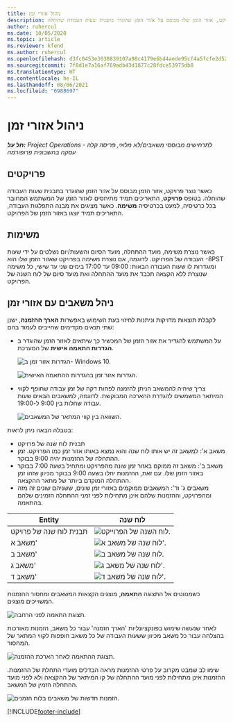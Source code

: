 ```yaml
---
title: ניהול אזורי זמן
description: כאשר נוצר פרויקט, אזור הזמן שלו מבוסס על אזור הזמן שהוגדר בתבנית שעות העבודה שהוחלה.
author: ruhercul
ms.date: 10/05/2020
ms.topic: article
ms.reviewer: kfend
ms.author: ruhercul
ms.openlocfilehash: d3fc0453e3038839107a98c4179e6bd4aede95cf4a5fcfe2d52f823b83029485
ms.sourcegitcommit: 7f8d1e7a16af769adb43d1877c28fdce53975db8
ms.translationtype: HT
ms.contentlocale: he-IL
ms.lasthandoff: 08/06/2021
ms.locfileid: "6988697"
---
```

# <a name="manage-time-zones"></a>ניהול אזורי זמן

_**חל על:** Project Operations לתרחישים מבוססי משאבים/לא מלאי, פריסה קלה - עסקה בחשבונית פרופורמה_


## <a name="projects"></a>פרויקטים

כאשר נוצר פרויקט, אזור הזמן מבוסס על אזור הזמן שהוגדר בתבנית שעות העבודה שהוחלה. בטופס **פרויקט**, התאריכים תמיד מתיחסים לאזור הזמן של המשתמש המחובר בכל כרטיסיה, למעט בכרטיסיה **משימה**. כאשר מציגים את מבנה התפלגות העבודה, התאריכים תמיד יוצגו באזור הזמן של הפרויקט.

## <a name="tasks"></a>משימות

כאשר נוצרת משימה, מועד ההתחלה, מועד הסיום והשעות/יום נשלטים על ידי שעות העבודה של הפרויקט. לדוגמה, אם נוצרת משימה בפרויקט שאזור הזמן שלו הוא ‎-‎8‏PST ומוגדרות לו שעות העבודה הבאות: 09:00 עד 17:00 בימים שני עד שישי, כל משימה שנוצרת ללא הקצאה תכבד את מועד ההתחלה ואת מועד סיום של לוח השנה של הפרויקט.

## <a name="manage-resources-with-time-zones"></a>ניהל משאבים עם אזורי זמן

לקבלת תוצאות מדויקות וניתנות לחיזוי בעת השימוש באפשרות **הארך ההזמנה**, ישנן שתי תנאים מקדימים שחייבים לעמוד בהם:  

- על המשתמש להגדיר את אזור הזמן של המכשיר כך שיתאים לאזור הזמן שהוגדר ב **הגדרות התאמה אישית** של המערכת.
 
  ![הגדרות אזור זמן ב- Windows 10.](media/reconcile-assignments-03.png)

  ![הגדרות אזור זמן בהגדרות ההתאמה האישית.](media/reconcile-assignments-04.png)
 
- צריך שיהיה להמשאב הניתן להזמנה לפחות דקה של זמן עבודה שחופף לקווי המיתאר המשמשים להגדרת ההארכה המבוקשת. לדוגמה, למשאבים הבאים שעות עבודה שחלות בין 9:00 ל-19:00. 

  ![השוואה בין קווי המתאר של המשאבים.](media/reconcile-assignments-05.png)

בטבלה הבאה ניתן לראות:

- תבנית לוח שנה של פרויקט
- משאב א': למשאב זה יש אותו לוח שנה והוא נמצא באותו אזור זמן כמו הפרויקט. זמן ההתחלה של ההזמנות יהיה 9:00 בבוקר.
- משאב ב': משאב זה ממוקם באזור זמן שונה מהפרויקט ומתחיל בשעה 7:00 בבוקר באזור הזמן שלו. עם זאת, ההזמנות יחלו בשעה 9:00 בבוקר מכיוון שזהו זמן ההתחלה המוקדם ביותר של מתאר ההקצאה.
- משאבים ג' וד': המשאבים ממוקמים באזורי זמן שונים, ששניהם שונים זה מזה ומהפרויקט, וההזמנות שלהם אינן מתחילות לפני זמני ההתחלה הזמינים שלהם בהתאמה.

|Entity  |לוח שנה  |
|-|-|
|תבנית לוח שנה של פרויקט   | ![לוח השנה של הפרוייקט.](media/reconcile-assignments-06.png) |
|משאב א'  | ![לוח שנה של משאב א'.](media/reconcile-assignments-06.png) |
|משאב ב'  |  ![לוח שנה של משאב ב.](media/reconcile-assignments-07.png) |
|משאב ג'  |  ![לוח שנה של משאב ג'.](media/reconcile-assignments-08.png) |
|משאב ד'  | ![לוח שנה של משאב ד'.](media/reconcile-assignments-09.png)  |
 
כשמנווטים אל התצוגה **התאמה**, מוצגים הקצאות המשאבים ומחסור ההזמנות המשוייכים מוצגים.

![תצוגת התאמה לפני הרחבה.](media/reconcile-assignments-10.png)

לאחר שנעשה שימוש בפונקציונליות 'הארך הזמנה' עבור כל משאב, הזמנות מאורכות בהצלחה עבור כל משאב מכיוון ששעות העבודה של כל משאב חופפות לקווי המתאר של המחסור.

![תצוגת ההתאמה לאחר הארכת ההזמנה.](media/reconcile-assignments-11.png) 

שימו לב שמבט מקרוב על פרטי ההזמנות מראה הבדלים מועדי התחלת של ההזמנות. ההזמנות אינן מתחילות לפני מועד ההתחלה של קו המיתאר של ההקצאה ולא לפני מועד ההתחלה הזמין של המשאב.

![הזמנות חדשות של משאבים בלוח הזמנים.](media/reconcile-assignments-12.png)


[!INCLUDE[footer-include](../includes/footer-banner.md)]